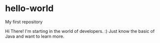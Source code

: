 # hello-world
My first repository

Hi There! I'm starting in the world of developers. :)
Just know the basic of Java and want to learn more.
